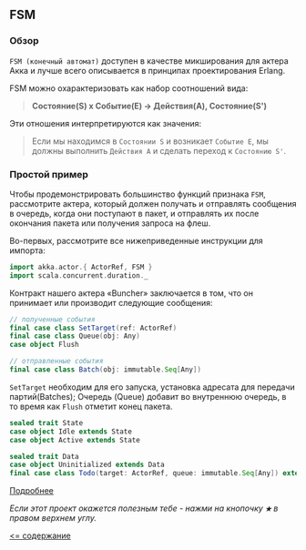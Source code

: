 ## FSM

### Обзор
`FSM (конечный автомат)` доступен в качестве микширования для актера Акка и лучше всего описывается в принципах 
проектирования Erlang.

FSM можно охарактеризовать как набор соотношений вида:

> **Состояние(S) x Событие(E) -> Действия(A), Состояние(S')**

Эти отношения интерпретируются как значения:

>Если мы находимся в `Состоянии S` и возникает `Событие E`, мы должны выполнить `Действия A` и сделать переход к `Состоянию S'`.

### Простой пример
Чтобы продемонстрировать большинство функций признака `FSM`, рассмотрите актера, который должен получать и отправлять 
сообщения в очередь, когда они поступают в пакет, и отправлять их после окончания пакета или получения запроса на флеш.

Во-первых, рассмотрите все нижеприведенные инструкции для импорта:

```scala
import akka.actor.{ ActorRef, FSM }
import scala.concurrent.duration._
```

Контракт нашего актера «Buncher» заключается в том, что он принимает или производит следующие сообщения:

```scala
// полученные события
final case class SetTarget(ref: ActorRef)
final case class Queue(obj: Any)
case object Flush

// отправленные события
final case class Batch(obj: immutable.Seq[Any])
```

`SetTarget` необходим для его запуска, установка адресата для передачи партий(Batches); Очередь (Queue) добавит во 
внутреннюю очередь, в то время как `Flush` отметит конец пакета.

```scala
sealed trait State
case object Idle extends State
case object Active extends State

sealed trait Data
case object Uninitialized extends Data
final case class Todo(target: ActorRef, queue: immutable.Seq[Any]) extends Data
```

[Подробнее](https://doc.akka.io/docs/akka/current/fsm.html)

_Если этот проект окажется полезным тебе - нажми на кнопочку **`★`** в правом верхнем углу._

[<= содержание](https://github.com/steklopod/akka/blob/akka_starter/readme.md)